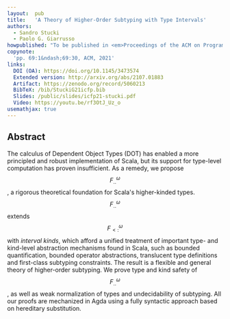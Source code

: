 ```yaml
---
layout:  pub
title:   'A Theory of Higher-Order Subtyping with Type Intervals'
authors:
  - Sandro Stucki
  - Paolo G. Giarrusso
howpublished: "To be published in <em>Proceedings of the ACM on Programming Languages</em>, 5(ICFP)"
copynote:
  'pp. 69:1&ndash;69:30, ACM, 2021'
links:
  DOI (OA): https://doi.org/10.1145/3473574
  Extended version: http://arxiv.org/abs/2107.01883
  Artifact: https://zenodo.org/record/5060213
  BibTeX: /bib/StuckiG21icfp.bib
  Slides: /public/slides/icfp21-stucki.pdf
  Video: https://youtu.be/rf3OtJ_Uz_o
usemathjax: true
---
```


## Abstract

The calculus of Dependent Object Types (DOT) has enabled a more principled and robust implementation of Scala, but its support for type-level computation has proven insufficient.  As a remedy, we propose $$F^\omega_{..}$$, a rigorous theoretical foundation for Scala's higher-kinded types.  $$F^\omega_{..}$$ extends $$F^\omega_{<:}$$ with *interval kinds*, which afford a unified treatment of important type- and kind-level abstraction mechanisms found in Scala, such as bounded quantification, bounded operator abstractions, translucent type definitions and first-class subtyping constraints.  The result is a flexible and general theory of higher-order subtyping.  We prove type and kind safety of $$F^\omega_{..}$$, as well as weak normalization of types and undecidability of subtyping.  All our proofs are mechanized in Agda using a fully syntactic approach based on hereditary substitution.
